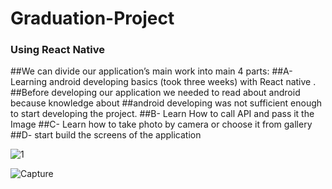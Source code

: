# Graduation-Project
### Using React Native
##We can divide our application’s main work into main 4 parts:
##A- Learning android developing basics (took three weeks) with React native .
##Before developing our application we needed to read about android because knowledge about
##android developing was not sufficient enough to start developing the project.
##B- Learn How to call API and pass it the Image
##C- Learn how to take photo by camera or choose it from gallery
##D- start build the screens of the application




![1](https://user-images.githubusercontent.com/42701893/166873869-2ad9ed26-6819-426e-a0d9-90ddeca8b8a6.PNG)




![Capture](https://user-images.githubusercontent.com/42701893/166873935-8745cb51-4dac-493d-ab6e-3391ca01755c.PNG)
